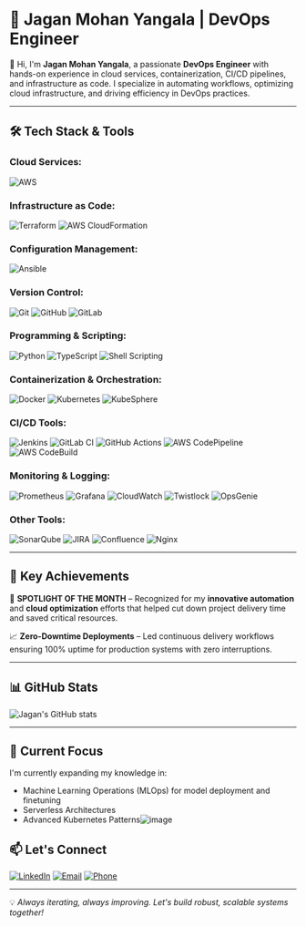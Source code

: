 # 🚀 Jagan Mohan Yangala | DevOps Engineer

👋 Hi, I'm **Jagan Mohan Yangala**, a passionate **DevOps Engineer** with hands-on experience in cloud services, containerization, CI/CD pipelines, and infrastructure as code. I specialize in automating workflows, optimizing cloud infrastructure, and driving efficiency in DevOps practices.

---

## 🛠️ Tech Stack & Tools

### **Cloud Services:**
![AWS](https://img.shields.io/badge/AWS-232F3E?style=for-the-badge&logo=amazon-aws&logoColor=white)

### **Infrastructure as Code:**
![Terraform](https://img.shields.io/badge/Terraform-7B42BC?style=for-the-badge&logo=terraform&logoColor=white)
![AWS CloudFormation](https://img.shields.io/badge/CloudFormation-FF9900?style=for-the-badge&logo=amazon-aws&logoColor=white)

### **Configuration Management:**
![Ansible](https://img.shields.io/badge/Ansible-EE0000?style=for-the-badge&logo=ansible&logoColor=white)

### **Version Control:**
![Git](https://img.shields.io/badge/Git-F05032?style=for-the-badge&logo=git&logoColor=white)
![GitHub](https://img.shields.io/badge/GitHub-181717?style=for-the-badge&logo=github&logoColor=white)
![GitLab](https://img.shields.io/badge/GitLab-330F63?style=for-the-badge&logo=gitlab&logoColor=white)

### **Programming & Scripting:**
![Python](https://img.shields.io/badge/Python-3776AB?style=for-the-badge&logo=python&logoColor=white)
![TypeScript](https://img.shields.io/badge/TypeScript-3178C6?style=for-the-badge&logo=typescript&logoColor=white)
![Shell Scripting](https://img.shields.io/badge/Shell_Scripting-4EAA25?style=for-the-badge&logo=gnu-bash&logoColor=white)

### **Containerization & Orchestration:**
![Docker](https://img.shields.io/badge/Docker-2496ED?style=for-the-badge&logo=docker&logoColor=white)
![Kubernetes](https://img.shields.io/badge/Kubernetes-326CE5?style=for-the-badge&logo=kubernetes&logoColor=white)
![KubeSphere](https://img.shields.io/badge/KubeSphere-41B883?style=for-the-badge&logo=KubeSphere&logoColor=white)

### **CI/CD Tools:**
![Jenkins](https://img.shields.io/badge/Jenkins-D24939?style=for-the-badge&logo=jenkins&logoColor=white)
![GitLab CI](https://img.shields.io/badge/GitLab_CI-FCA121?style=for-the-badge&logo=gitlab&logoColor=white)
![GitHub Actions](https://img.shields.io/badge/GitHub_Actions-2088FF?style=for-the-badge&logo=github-actions&logoColor=white)
![AWS CodePipeline](https://img.shields.io/badge/CodePipeline-232F3E?style=for-the-badge&logo=amazon-aws&logoColor=white)
![AWS CodeBuild](https://img.shields.io/badge/CodeBuild-FF9900?style=for-the-badge&logo=amazon-aws&logoColor=white)

### **Monitoring & Logging:**
![Prometheus](https://img.shields.io/badge/Prometheus-E6522C?style=for-the-badge&logo=prometheus&logoColor=white)
![Grafana](https://img.shields.io/badge/Grafana-F46800?style=for-the-badge&logo=grafana&logoColor=white)
![CloudWatch](https://img.shields.io/badge/CloudWatch-FF4F8B?style=for-the-badge&logo=amazon-aws&logoColor=white)
![Twistlock](https://img.shields.io/badge/Twistlock-0078D4?style=for-the-badge&logo=docker&logoColor=white)
![OpsGenie](https://img.shields.io/badge/OpsGenie-172B4D?style=for-the-badge&logo=atlassian&logoColor=white)

### **Other Tools:**
![SonarQube](https://img.shields.io/badge/SonarQube-4E9BCD?style=for-the-badge&logo=sonarqube&logoColor=white)
![JIRA](https://img.shields.io/badge/JIRA-0052CC?style=for-the-badge&logo=jira-software&logoColor=white)
![Confluence](https://img.shields.io/badge/Confluence-172B4D?style=for-the-badge&logo=confluence&logoColor=white)
![Nginx](https://img.shields.io/badge/Nginx-269539?style=for-the-badge&logo=nginx&logoColor=white)

---

## 🎯 Key Achievements

🏅 **SPOTLIGHT OF THE MONTH** – Recognized for my **innovative automation** and **cloud optimization** efforts that helped cut down project delivery time and saved critical resources.

📈 **Zero-Downtime Deployments** – Led continuous delivery workflows ensuring 100% uptime for production systems with zero interruptions.

---

## 📊 GitHub Stats

![Jagan's GitHub stats](https://github-readme-stats.vercel.app/api?username=JaganMohan-Y&show_icons=true&theme=radical)

---
## 🌱 Current Focus

I'm currently expanding my knowledge in:
- Machine Learning Operations (MLOps) for model deployment and finetuning 
- Serverless Architectures
- Advanced Kubernetes Patterns![image](https://github.com/user-attachments/assets/f481cfd4-5496-4e57-b2dd-568586dd8c61)

## 📫 Let's Connect

[![LinkedIn](https://img.shields.io/badge/LinkedIn-Connect-blue?style=for-the-badge&logo=linkedin)](https://www.linkedin.com/in/jaganmohan-y)
[![Email](https://img.shields.io/badge/Email-Contact-red?style=for-the-badge&logo=gmail)](mailto:yangalajaganmohan44@gmail.com)
[![Phone](https://img.shields.io/badge/Phone-Call-green?style=for-the-badge&logo=whatsapp)](tel:+919177415791)

---

💡 _Always iterating, always improving. Let's build robust, scalable systems together!_
